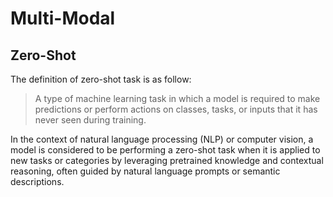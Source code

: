 # Multi-Modal


## Zero-Shot
The definition of zero-shot task is as follow:
> A type of machine learning task in which a model is required to make predictions or perform actions on classes, tasks, or inputs that it has never seen during training.

In the context of natural language processing (NLP) or computer vision, a model is considered to be performing a zero-shot task when it is applied to new tasks or categories by leveraging pretrained knowledge and contextual reasoning, often guided by natural language prompts or semantic descriptions.
